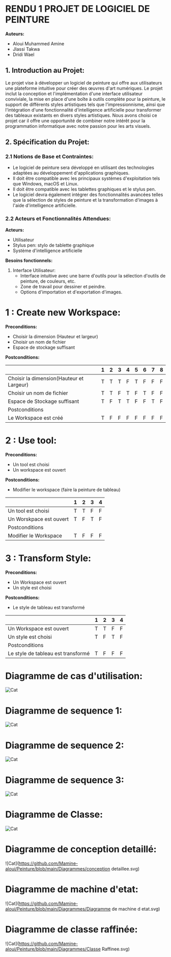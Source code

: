 # RENDU 1 PROJET DE LOGICIEL DE PEINTURE

**Auteurs:**
- Aloui Muhammed Amine
- Jlassi Takwa
- Dridi Wael

## 1. Introduction au Projet:
Le projet vise à développer un logiciel de peinture qui offre aux utilisateurs une plateforme intuitive pour créer des œuvres d'art numériques. Le projet inclut la conception et l'implémentation d'une interface utilisateur conviviale, la mise en place d'une boîte à outils complète pour la peinture, le support de différents styles artistiques tels que l'impressionnisme, ainsi que l'intégration d'une fonctionnalité d'intelligence artificielle pour transformer des tableaux existants en divers styles artistiques. Nous avons choisi ce projet car il offre une opportunité de combiner notre intérêt pour la programmation informatique avec notre passion pour les arts visuels.

## 2. Spécification du Projet:
### 2.1 Notions de Base et Contraintes:
- Le logiciel de peinture sera développé en utilisant des technologies adaptées au développement d'applications graphiques.
- Il doit être compatible avec les principaux systèmes d'exploitation tels que Windows, macOS et Linux.
- Il doit être compatible avec les tablettes graphiques et le stylus pen.
- Le logiciel devra également intégrer des fonctionnalités avancées telles que la sélection de styles de peinture et la transformation d'images à l'aide d'intelligence artificielle.

### 2.2 Acteurs et Fonctionnalités Attendues:
**Acteurs:**
- Utilisateur
- Stylus pen: stylo de tablette graphique
- Système d'intelligence artificielle

**Besoins fonctionnels:**
1. Interface Utilisateur:
   - Interface intuitive avec une barre d'outils pour la sélection d'outils de peinture, de couleurs, etc.
   - Zone de travail pour dessiner et peindre.
   - Options d'importation et d'exportation d'images.


# 1 : Create new Workspace:

**Preconditions:**

- Choisir la dimension (Hauteur et largeur)
- Choisir un nom de fichier
- Espace de stockage suffisant

**Postconditions:**


|                                          | 1   | 2   | 3   | 4   | 5   | 6   | 7   | 8   |
| ---------------------------------------- | --- | --- | --- | --- | --- | --- | --- | --- |
| Choisir la dimension(Hauteur et Largeur) | T   | T   | T   | F   | T   | F   | F   | F   |
| Choisir un nom de fichier                | T   | T   | F   | T   | F   | T   | F   | F   |
| Espace de Stockage suffisant             | T   | F   | T   | T   | F   | F   | T   | F   |
| Postconditions                           |     |     |     |     |     |     |     |     |
| Le Workspace est créé                    | T   | F   | F   | F   | F   | F   | F   | F   |

# 2 : Use tool:

**Preconditions:**

- Un tool est choisi
- Un workspace est ouvert

**Postconditions:**

- Modifier le workspace (faire la peinture de tableau)

|                         | 1   | 2   | 3   | 4   |
| ----------------------- | --- | --- | --- | --- |
| Un tool est choisi      | T   | T   | F   | F   |
| Un Worskpace est ouvert | T   | F   | T   | F   |
| Postconditions          |     |     |     |     |
| Modifier le Workspace   | T   | F   | F   | F   |

# 3 : Transform Style:

**Preconditions:**

- Un Workspace est ouvert
- Un style est choisi

**Postconditions:**

- Le style de tableau est transformé

|                                    | 1   | 2   | 3   | 4   |
| ---------------------------------- | --- | --- | --- | --- |
| Un Workspace est ouvert            | T   | T   | F   | F   |
| Un style est choisi                | T   | F   | T   | F   |
| Postconditions                     |     |     |     |     |
| Le style de tableau est transformé | T   | F   | F   | F   |


# Diagramme de cas d'utilisation:
![Cat](https://github.com/Mamine-aloui/Peinture/blob/main/Diagrammes/usecase.png)

# Diagramme de sequence 1:
![Cat](https://github.com/Mamine-aloui/Peinture/blob/main/Diagrammes/sequence1.svg)

# Diagramme de sequence 2:
![Cat](https://github.com/Mamine-aloui/Peinture/blob/main/Diagrammes/sequence2.svg)

# Diagramme de sequence 3:
![Cat](https://github.com/Mamine-aloui/Peinture/blob/main/Diagrammes/sequence3.svg)

# Diagramme de Classe:
![Cat](https://github.com/Mamine-aloui/Peinture/blob/main/Diagrammes/Class.svg)

# Diagramme de conception detaillé:
![Cat](https://github.com/Mamine-aloui/Peinture/blob/main/Diagrammes/conception detaillee.svg)

# Diagramme de machine d'etat:
![Cat](https://github.com/Mamine-aloui/Peinture/blob/main/Diagrammes/Diagramme de machine d etat.svg)

# Diagramme de classe raffinée:
![Cat](https://github.com/Mamine-aloui/Peinture/blob/main/Diagrammes/Classe Raffinee.svg)
